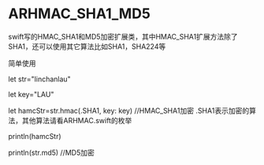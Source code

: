 # ARHMAC_SHA1_MD5
swift写的HMAC_SHA1和MD5加密扩展类，其中HMAC_SHA1扩展方法除了SHA1，还可以使用其它算法比如SHA1，SHA224等


简单使用


let str="linchanlau"

let key="LAU"

let hamcStr=str.hmac(.SHA1, key: key) //HMAC_SHA1加密   .SHA1表示加密的算法，其他算法请看ARHMAC.swift的枚举
        
println(hamcStr)
        
println(str.md5) //MD5加密
